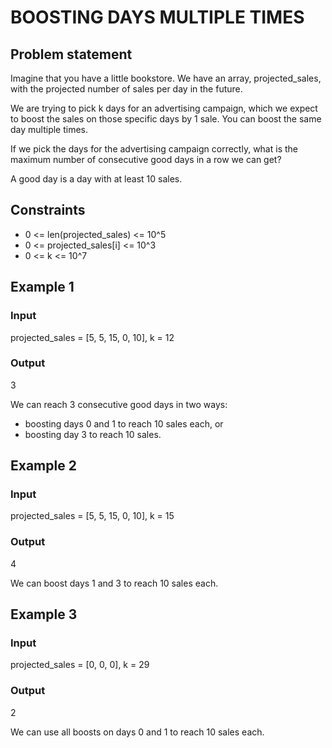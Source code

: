 # BOOSTING DAYS MULTIPLE TIMES

## Problem statement

Imagine that you have a little bookstore. We have an array, projected_sales, with the projected number of sales per day
in the future.

We are trying to pick k days for an advertising campaign, which we expect to boost the sales on those specific days by 1
sale. You can boost the same day multiple times.

If we pick the days for the advertising campaign correctly, what is the maximum number of consecutive good days in a row
we can get?

A good day is a day with at least 10 sales.

## Constraints

- 0 <= len(projected_sales) <= 10^5
- 0 <= projected_sales[i] <= 10^3
- 0 <= k <= 10^7

## Example 1

### Input

projected_sales = [5, 5, 15, 0, 10],
k = 12

### Output

3

We can reach 3 consecutive good days in two ways:

- boosting days 0 and 1 to reach 10 sales each, or
- boosting day 3 to reach 10 sales.

## Example 2

### Input

projected_sales = [5, 5, 15, 0, 10],
k = 15

### Output

4

We can boost days 1 and 3 to reach 10 sales each.

## Example 3

### Input

projected_sales = [0, 0, 0],
k = 29

### Output

2

We can use all boosts on days 0 and 1 to reach 10 sales each.
